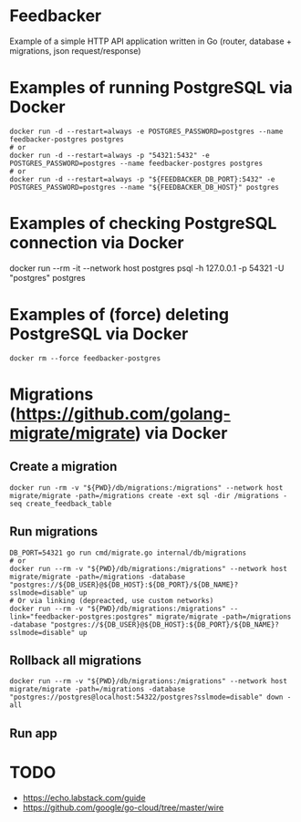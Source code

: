 # Feedbacker
Example of a simple HTTP API application written in Go (router, database + migrations, json request/response)

# Examples of running PostgreSQL via Docker
```
docker run -d --restart=always -e POSTGRES_PASSWORD=postgres --name feedbacker-postgres postgres
# or
docker run -d --restart=always -p "54321:5432" -e POSTGRES_PASSWORD=postgres --name feedbacker-postgres postgres
# or
docker run -d --restart=always -p "${FEEDBACKER_DB_PORT}:5432" -e POSTGRES_PASSWORD=postgres --name "${FEEDBACKER_DB_HOST}" postgres
```

# Examples of checking PostgreSQL connection via Docker
docker run --rm -it --network host postgres psql -h 127.0.0.1 -p 54321 -U "postgres" postgres

# Examples of (force) deleting PostgreSQL via Docker
```
docker rm --force feedbacker-postgres
```

# Migrations (https://github.com/golang-migrate/migrate) via Docker

## Create a migration
```
docker run -rm -v "${PWD}/db/migrations:/migrations" --network host migrate/migrate -path=/migrations create -ext sql -dir /migrations -seq create_feedback_table
```

## Run migrations
```
DB_PORT=54321 go run cmd/migrate.go internal/db/migrations
# or
docker run --rm -v "${PWD}/db/migrations:/migrations" --network host migrate/migrate -path=/migrations -database "postgres://${DB_USER}@${DB_HOST}:${DB_PORT}/${DB_NAME}?sslmode=disable" up
# Or via linking (depreacted, use custom networks)
docker run --rm -v "${PWD}/db/migrations:/migrations" --link="feedbacker-postgres:postgres" migrate/migrate -path=/migrations -database "postgres://${DB_USER}@${DB_HOST}:${DB_PORT}/${DB_NAME}?sslmode=disable" up
```

## Rollback all migrations
```
docker run --rm -v "${PWD}/db/migrations:/migrations" --network host migrate/migrate -path=/migrations -database "postgres://postgres@localhost:54322/postgres?sslmode=disable" down -all
```

## Run app


# TODO
- https://echo.labstack.com/guide
- https://github.com/google/go-cloud/tree/master/wire

